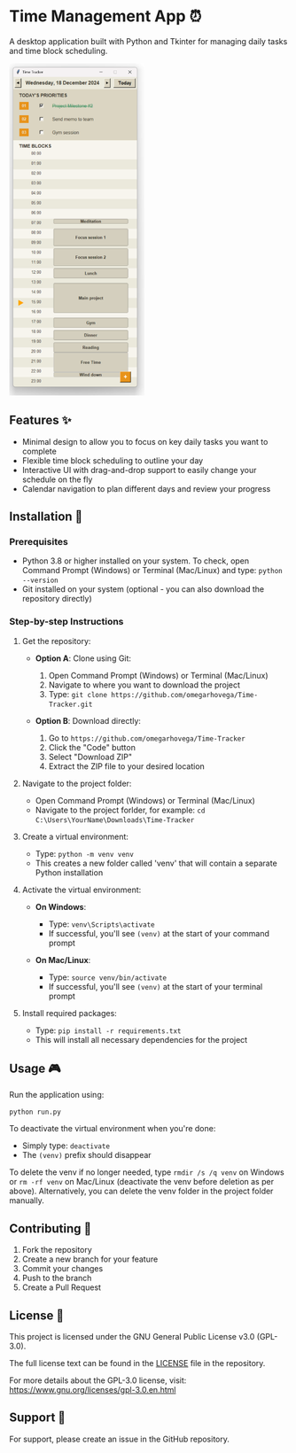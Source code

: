 # Time Management App ⏰

A desktop application built with Python and Tkinter for managing daily tasks and time block scheduling.

<img src="Time_tracker.png" alt="Time Tracker" height="600"/>

## Features ✨
- Minimal design to allow you to focus on key daily tasks you want to complete
- Flexible time block scheduling to outline your day
- Interactive UI with drag-and-drop support to easily change your schedule on the fly
- Calendar navigation to plan different days and review your progress

## Installation 🚀

### Prerequisites
- Python 3.8 or higher installed on your system. To check, open Command Prompt (Windows) or Terminal (Mac/Linux) and type: `python --version`
- Git installed on your system (optional - you can also download the repository directly)

### Step-by-step Instructions

1. Get the repository:
   - **Option A**: Clone using Git:
     1. Open Command Prompt (Windows) or Terminal (Mac/Linux)
     2. Navigate to where you want to download the project
     3. Type: `git clone https://github.com/omegarhovega/Time-Tracker.git`
   
   - **Option B**: Download directly:
     1. Go to `https://github.com/omegarhovega/Time-Tracker`
     2. Click the "Code" button
     3. Select "Download ZIP"
     4. Extract the ZIP file to your desired location

2. Navigate to the project folder:
   - Open Command Prompt (Windows) or Terminal (Mac/Linux)
   - Navigate to the project forlder, for example: `cd C:\Users\YourName\Downloads\Time-Tracker`

3. Create a virtual environment:
   - Type: `python -m venv venv`
   - This creates a new folder called 'venv' that will contain a separate Python installation

4. Activate the virtual environment:
   - **On Windows**:
     - Type: `venv\Scripts\activate`
     - If successful, you'll see `(venv)` at the start of your command prompt
   
   - **On Mac/Linux**:
     - Type: `source venv/bin/activate`
     - If successful, you'll see `(venv)` at the start of your terminal prompt

5. Install required packages:
   - Type: `pip install -r requirements.txt`
   - This will install all necessary dependencies for the project

## Usage 🎮
Run the application using:
```python
python run.py
```

To deactivate the virtual environment when you're done:
  - Simply type: `deactivate`
  - The `(venv)` prefix should disappear

To delete the venv if no longer needed, type `rmdir /s /q venv` on Windows or `rm -rf venv` on Mac/Linux (deactivate the venv before deletion as per above). Alternatively, you can delete the venv folder in the project folder manually.

## Contributing 🤝

1. Fork the repository
2. Create a new branch for your feature
3. Commit your changes
4. Push to the branch
5. Create a Pull Request

## License 📄

This project is licensed under the GNU General Public License v3.0 (GPL-3.0).

The full license text can be found in the [LICENSE](LICENSE) file in the repository.

For more details about the GPL-3.0 license, visit:
https://www.gnu.org/licenses/gpl-3.0.en.html

## Support 💬

For support, please create an issue in the GitHub repository.
